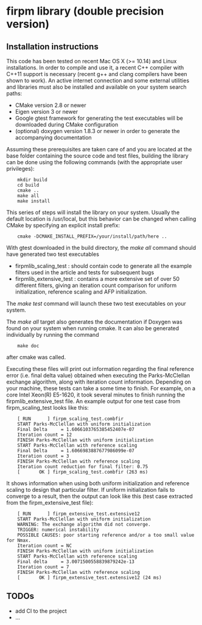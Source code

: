 firpm library (double precision version)
=========================================

## Installation instructions
This code has been tested on recent Mac OS X (>= 10.14) and Linux installations. In order to compile and use it, a recent 
C++ compiler with C++11 support is necessary (recent g++ and clang compilers have been shown to work). An active internet 
connection and some external utilities and libraries must also be installed and available on your system search paths:
* CMake version 2.8 or newer
* Eigen version 3 or newer
* Google gtest framework for generating the test executables will be downloaded during CMake configuration
* (optional) doxygen version 1.8.3 or newer in order to generate the accompanying documentation

Assuming these prerequisites are taken care of and you are located at the base folder containing the source code and test files,
building the library can be done using the following commands (with the appropriate user privileges):

        mkdir build
        cd build
        cmake ..
        make all
        make install

This series of steps will install the library on your system. Usually the default location is /usr/local, but this behavior can
be changed when calling CMake by specifying an explicit install prefix:

        cmake -DCMAKE_INSTALL_PREFIX=/your/install/path/here ..


With gtest downloaded in the build directory, the *make all* command should have generated two test executables
* firpmlib_scaling_test : should contain code to generate all the example filters used in the article and tests for subsequent bugs
* firpmlib_extensive_test : contains a more extensive set of over 50 different filters, giving an iteration count comparison for uniform initialization, reference scaling and AFP initialization.

The *make test* command will launch these two test executables on your system.


The *make all* target also generates the documentation if Doxygen was found on your system when running cmake. It can also be
generated individually by running the command

        make doc

after cmake was called.


Executing these files will print out information regarding the final reference error (i.e. final delta value) obtained when
executing the Parks-McClellan exchange algorithm, along with iteration count information. Depending on your machine, these tests
can take a some time to finish. For example, on a core Intel Xeon(R) E5-1620, it took several minutes to finish running
the firpmlib_extensive_test file.
An example output for one test case from firpm_scaling_test looks like this:

        [ RUN      ] firpm_scaling_test.combfir
        START Parks-McClellan with uniform initialization
        Final Delta     = 1.6066103765385452407e-07
        Iteration count = 12
        FINISH Parks-McClellan with uniform initialization
        START Parks-McClellan with reference scaling
        Final Delta     = 1.6066983887677986099e-07
        Iteration count = 3
        FINISH Parks-McClellan with reference scaling
        Iteration count reduction for final filter: 0.75
        [       OK ] firpm_scaling_test.combfir (263 ms)

It shows information when using both uniform initialization and reference scaling to design that particular filter. If uniform initialization
fails to converge to a result, then the output can look like this (test case extracted from the firpm_extensive_test file):

        [ RUN      ] firpm_extensive_test.extensive12
        START Parks-McClellan with uniform initialization
        WARNING: The exchange algorithm did not converge.
        TRIGGER: numerical instability
        POSSIBLE CAUSES: poor starting reference and/or a too small value for Nmax.
        Iteration count = NC
        FINISH Parks-McClellan with uniform initialization
        START Parks-McClellan with reference scaling
        Final delta     = 3.0071500558839879242e-13
        Iteration count = 7
        FINISH Parks-McClellan with reference scaling
        [       OK ] firpm_extensive_test.extensive12 (24 ms)

## TODOs
* add CI to the project
* ...